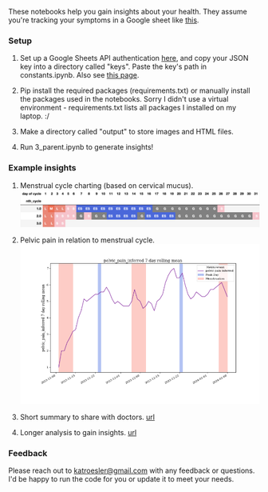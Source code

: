 These notebooks help you gain insights about your health.  They assume you're tracking your symptoms in a Google sheet like [this](https://docs.google.com/spreadsheets/d/1ZZP9MqIlzUlu6MgsLTdogAXfqFi91Oi59sjLXQch_qQ/edit#gid=1102650863).

### Setup

1. Set up a Google Sheets API authentication [here](https://console.cloud.google.com/apis/credentials?pli=1), and copy your JSON key into a directory called "keys".  Paste the key's path in constants.ipynb. Also see [this page](https://console.cloud.google.com/iam-admin/serviceaccounts).

2. Pip install the required packages (requirements.txt) or manually install the packages used in the notebooks.  Sorry I didn't use a virtual environment - requirements.txt lists all packages I installed on my laptop. :/

3. Make a directory called "output" to store images and HTML files.

4. Run 3_parent.ipynb to generate insights!

### Example insights
1. Menstrual cycle charting (based on cervical mucus).
![cycle charting](output/charting.png)

2. Pelvic pain in relation to menstrual cycle.
![pain by cycle](output/pelvic_pain_inferred_valid_only_True.png)

3. Short summary to share with doctors.
[url](https://kroesler.com/health/analysis_for_drs.html)

4. Longer analysis to gain insights.
[url](https://kroesler.com/health/analysis.html)

### Feedback
Please reach out to katroesler@gmail.com with any feedback or questions.  I'd be happy to run the code for you or update it to meet your needs.
